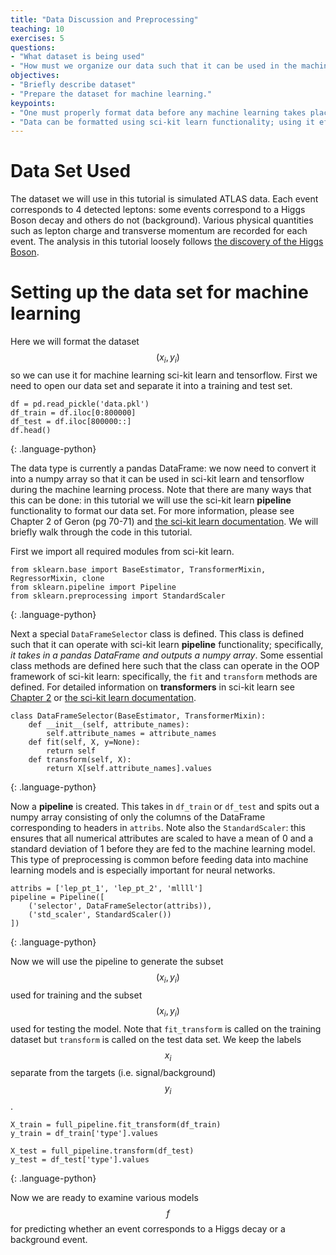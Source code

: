 ```yaml
---
title: "Data Discussion and Preprocessing"
teaching: 10
exercises: 5
questions:
- "What dataset is being used"
- "How must we organize our data such that it can be used in the machine learning libraries?"
objectives:
- "Briefly describe dataset"
- "Prepare the dataset for machine learning."
keypoints:
- "One must properly format data before any machine learning takes place."
- "Data can be formatted using sci-kit learn functionality; using it effectively may take time to master."
---
```


# Data Set Used

The dataset we will use in this tutorial is simulated ATLAS data. Each event corresponds to 4 detected leptons: some events correspond to a Higgs Boson decay and others do not (background). Various physical quantities such as lepton charge and transverse momentum are recorded for each event. The analysis in this tutorial loosely follows [the discovery of the Higgs Boson](https://www.sciencedirect.com/science/article/pii/S037026931200857X).


# Setting up the data set for machine learning

Here we will format the dataset $$(x_i, y_i)$$ so we can use it for machine learning sci-kit learn and tensorflow. First we need to open our data set and separate it into a training and test set.

~~~
df = pd.read_pickle('data.pkl')
df_train = df.iloc[0:800000]
df_test = df.iloc[800000::]
df.head()
~~~
{: .language-python}

 The data type is currently a pandas DataFrame: we now need to convert it into a numpy array so that it can be used in sci-kit learn and tensorflow during the machine learning process. Note that there are many ways that this can be done: in this tutorial we will use the sci-kit learn **pipeline** functionality to format our data set. For more information, please see Chapter 2 of Geron (pg 70-71) and [the sci-kit learn documentation](https://scikit-learn.org/stable/modules/generated/sklearn.pipeline.Pipeline.html). We will briefly walk through the code in this tutorial.

First we import all required modules from sci-kit learn.
~~~
from sklearn.base import BaseEstimator, TransformerMixin, RegressorMixin, clone
from sklearn.pipeline import Pipeline
from sklearn.preprocessing import StandardScaler
~~~
{: .language-python}

Next a special `DataFrameSelector` class is defined. This class is defined such that it can operate with sci-kit learn **pipeline** functionality; specifically, *it takes in a pandas DataFrame and outputs a numpy array*. Some essential class methods are defined here such that the class can operate in the OOP framework of sci-kit learn: specifically, the `fit` and `transform` methods are defined. For detailed information on **transformers** in sci-kit learn see [Chapter 2](https://www.oreilly.com/library/view/hands-on-machine-learning/9781492032632/) or [the sci-kit learn documentation](https://scikit-learn.org/stable/data_transforms.html).

~~~
class DataFrameSelector(BaseEstimator, TransformerMixin):
    def __init__(self, attribute_names):
        self.attribute_names = attribute_names
    def fit(self, X, y=None):
        return self
    def transform(self, X):
        return X[self.attribute_names].values
~~~
{: .language-python}

Now a **pipeline** is created. This takes in `df_train` or `df_test` and spits out a numpy array consisting of only the columns of the DataFrame corresponding to headers in `attribs`. Note also the `StandardScaler`: this ensures that all numerical attributes are scaled to have a mean of 0 and a standard deviation of 1 before they are fed to the machine learning model. This type of preprocessing is common before feeding data into machine learning models and is especially important for neural networks.

~~~
attribs = ['lep_pt_1', 'lep_pt_2', 'mllll']
pipeline = Pipeline([
    ('selector', DataFrameSelector(attribs)),
    ('std_scaler', StandardScaler())
])

~~~
{: .language-python}

Now we will use the pipeline to generate the subset $$(x_i, y_i)$$ used for training and the subset $$(x_i, y_i)$$ used for testing the model. Note that `fit_transform` is called on the training dataset but `transform` is called on the test data set. We keep the labels $$x_i$$ separate from the targets (i.e. signal/background) $$y_i$$.

~~~
X_train = full_pipeline.fit_transform(df_train)
y_train = df_train['type'].values

X_test = full_pipeline.transform(df_test)
y_test = df_test['type'].values
~~~
{: .language-python}


Now we are ready to examine various models $$f$$ for predicting whether an event corresponds to a Higgs decay or a background event.
